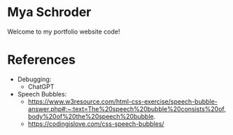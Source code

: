 # Mya Schroder

Welcome to my portfolio website code!

# References

- Debugging:
  - ChatGPT
- Speech Bubbles:
  - https://www.w3resource.com/html-css-exercise/speech-bubble-answer.php#:~:text=The%20speech%20bubble%20consists%20of,body%20of%20the%20speech%20bubble.
  - https://codingislove.com/css-speech-bubbles/